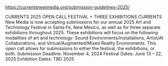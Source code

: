 
https://currentsnewmedia.org/submission-guidelines-2025/

CURRENTS 2025 OPEN CALL
FESTIVAL + THREE EXHIBITIONS
CURRENTS New Media is now accepting submissions for our annual 2025 Art and Technology Festival in Santa Fe, New Mexico, as well as for three separate exhibitions throughout 2025. These exhibitions will focus on the following modalities of art and technology: Sound Environments/Installations, Artist/AI Collaborations, and Virtual/Augmented/Mixed Reality Environments. This open call allows for submissions to either the festival, the exhibitions, or both.
Submission Deadline: November 4, 2024
Festival Dates: June 13 – 22, 2025
Exhibition Dates: TBD 2025
